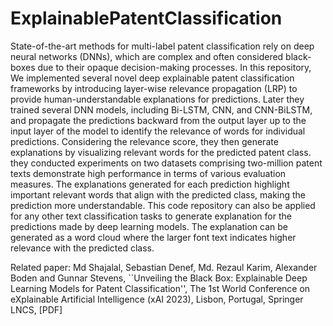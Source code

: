 # ExplainablePatentClassification

State-of-the-art methods for multi-label patent classification rely on deep neural networks (DNNs), which are complex and often considered black-boxes due to their opaque decision-making processes. In this repository, We implemented several novel deep explainable patent classification frameworks by introducing layer-wise relevance propagation (LRP) to provide human-understandable explanations for predictions. Later they trained several DNN models, including Bi-LSTM, CNN, and CNN-BiLSTM, and propagate the predictions backward from the output layer up to the input layer of the model to identify the relevance of words for individual predictions. Considering the relevance score, they then generate explanations by visualizing relevant words for the predicted patent class. they conducted experiments on two datasets comprising two-million patent texts demonstrate high performance in terms of various evaluation measures. The explanations generated for each prediction highlight important relevant words that align with the predicted class, making the prediction more understandable. 
This code repository can also be applied for any other text classification tasks to generate explanation for the predictions made by deep learning models. The explanation can be generated as a word cloud where the larger font text indicates higher relevance with the predicted class.

Related paper: Md Shajalal, Sebastian Denef, Md. Rezaul Karim, Alexander Boden and Gunnar Stevens, ``Unveiling the Black Box: Explainable Deep Learning Models for Patent Classification'', The 1st World Conference on eXplainable Artificial Intelligence (xAI 2023), Lisbon, Portugal, Springer LNCS, [PDF]
